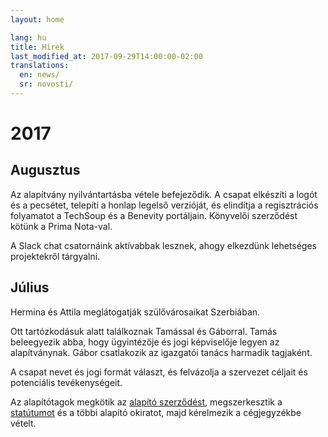 ```yaml
---
layout: home

lang: hu
title: Hírek
last_modified_at: 2017-09-29T14:00:00-02:00
translations:
  en: news/
  sr: novosti/
---
```


# 2017

## Augusztus

Az alapítvány nyilvántartásba vétele befejeződik. A csapat elkészíti a logót és a pecsétet, telepíti a honlap legelső verzióját, és elindítja a regisztrációs folyamatot a TechSoup és a Benevity portáljain. Könyvelői szerződést kötünk a Prima Nota-val.

A Slack chat csatornáink aktívabbak lesznek, ahogy elkezdünk lehetséges projektekről tárgyalni.

## Július

Hermina és Attila meglátogatják szülővárosaikat Szerbiában.

Ott tartózkodásuk alatt találkoznak Tamással és Gáborral. Tamás beleegyezik
abba, hogy ügyintézője és jogi képviselője legyen az alapítványnak. Gábor
csatlakozik az igazgatói tanács harmadik tagjaként.

A csapat nevet és jogi formát választ, és felvázolja a szervezet céljait és
potenciális tevékenységeit.

Az alapítótagok megkötik az [alapító szerződést], megszerkesztik a [statútumot]
és a többi alapító okiratot, majd kérelmezik a cégjegyzékbe vételt.

[statútumot]: /docs/statut.pdf
[alapító szerződést]: /docs/ugovor-o-osnivanju.pdf
